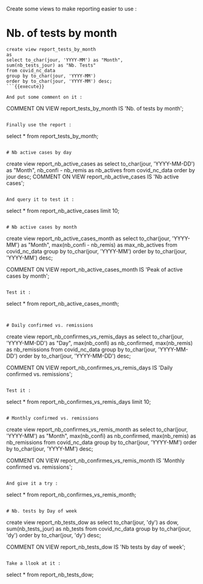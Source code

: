 Create some views to make reporting easier to use :


# Nb. of tests by month

```
create view report_tests_by_month
as
select to_char(jour, 'YYYY-MM') as "Month",
sum(nb_tests_jour) as "Nb. Tests"
from covid_nc_data
group by to_char(jour, 'YYYY-MM')
order by to_char(jour, 'YYYY-MM') desc;
```{{execute}}

And put some comment on it :

```
COMMENT ON VIEW report_tests_by_month IS 'Nb. of tests by month';
```{{execute}}

Finally use the report :

```
select * from report_tests_by_month;
```{{execute}}

# Nb active cases by day

```
create view report_nb_active_cases
as
select to_char(jour, 'YYYY-MM-DD') as "Month",
nb_confi - nb_remis as nb_actives
from covid_nc_data
order by jour desc;
COMMENT ON VIEW report_nb_active_cases IS 'Nb active cases';
```{{execute}}

And query it to test it :

```
select * from report_nb_active_cases
limit 10;
```{{execute}}

# Nb active cases by month

```
create view report_nb_active_cases_month
as
select to_char(jour, 'YYYY-MM') as "Month",
max(nb_confi - nb_remis) as max_nb_actives
from covid_nc_data
group by to_char(jour, 'YYYY-MM')
order by to_char(jour, 'YYYY-MM') desc;

COMMENT ON VIEW report_nb_active_cases_month IS 'Peak of active cases by month';
```{{execute}}

Test it :

```
select * from report_nb_active_cases_month;
```{{execute}}


# Daily confirmed vs. remissions

```
create view report_nb_confirmes_vs_remis_days
as
select to_char(jour, 'YYYY-MM-DD') as "Day",
max(nb_confi) as nb_confirmed,
max(nb_remis) as nb_remissions
from covid_nc_data
group by to_char(jour, 'YYYY-MM-DD')
order by to_char(jour, 'YYYY-MM-DD') desc;

COMMENT ON VIEW report_nb_confirmes_vs_remis_days IS 'Daily confirmed vs. remissions';
```{{execute}}

Test it :

```
select *
from report_nb_confirmes_vs_remis_days
limit 10;
```{{execute}}

# Monthly confirmed vs. remissions

```
create view report_nb_confirmes_vs_remis_month
as
select to_char(jour, 'YYYY-MM') as "Month",
max(nb_confi) as nb_confirmed,
max(nb_remis) as nb_remissions
from covid_nc_data
group by to_char(jour, 'YYYY-MM')
order by to_char(jour, 'YYYY-MM') desc;

COMMENT ON VIEW report_nb_confirmes_vs_remis_month IS 'Monthly confirmed vs. remissions';
```{{execute}}

And give it a try :

```
select *
from report_nb_confirmes_vs_remis_month;
```{{execute}}

# Nb. tests by Day of week

```
create view report_nb_tests_dow
as
select 
to_char(jour, 'dy') as dow,
sum(nb_tests_jour) as nb_tests
from covid_nc_data
group by to_char(jour, 'dy')
order by to_char(jour, 'dy') desc;

COMMENT ON VIEW report_nb_tests_dow IS 'Nb tests by day of week';
```{{execute}}

Take a llook at it :

```
select *
from report_nb_tests_dow;
```{{execute}}
